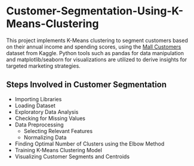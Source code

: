 # Customer-Segmentation-Using-K-Means-Clustering
This project implements K-Means clustering to segment customers based on their annual income and spending scores, using the [Mall Customers](https://www.kaggle.com/datasets/vjchoudhary7/customer-segmentation-tutorial-in-python) dataset from Kaggle. Python tools such as pandas for data manipulation and matplotlib/seaborn for visualizations are utilized to derive insights for targeted marketing strategies.

## Steps Involved in Customer Segmentation
- Importing Libraries
- Loading Dataset
- Exploratory Data Analysis
- Checking for Missing Values
- Data Preprocessing
  - Selecting Relevant Features
  - Normalizing Data
- Finding Optimal Number of Clusters using the Elbow Method
- Training K-Means Clustering Model
- Visualizing Customer Segments and Centroids
